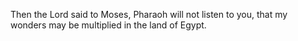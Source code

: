 Then the Lord said to Moses, Pharaoh will not listen to you, that my wonders may be multiplied in the land of Egypt.
